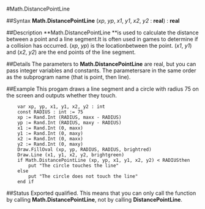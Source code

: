 
#Math.DistancePointLine

##Syntax
**Math.DistancePointLine** (*xp*, *yp*, *x1*, *y1*, *x2*, *y2* : **real**) : **real**



##Description
**Math.DistancePointLine **is used to calculate the distance between a point and a line segment.It is often used in games to determine if a collision has occurred. (*xp*, *yp*) is the locationbetween the point. (*x1*, *y1*) and (*x2*, *y2*) are the end points of the line segment.



##Details
The parameters to **Math.DistancePointLine** are real, but you can pass integer variables and constants. The parametersare in the same order as the subprogram name (that is point, then line).



##Example
This progam draws a line segment and a circle with radius 75 on the screen and outputs whether they touch.


        var xp, yp, x1, y1, x2, y2 : int
        const RADIUS : int := 75
        xp := Rand.Int (RADIUS, maxx - RADIUS)
        yp := Rand.Int (RADIUS, maxy - RADIUS)
        x1 := Rand.Int (0, maxx)
        y1 := Rand.Int (0, maxy)
        x2 := Rand.Int (0, maxx)
        y2 := Rand.Int (0, maxy)
        Draw.FillOval (xp, yp, RADIUS, RADIUS, brightred)
        Draw.Line (x1, y1, x2, y2, brightgreen)
        if Math.DistancePointLine (xp, yp, x1, y1, x2, y2) < RADIUSthen
            put "The circle touches the line"
        else
            put "The circle does not touch the line"
        end if
##Status
Exported qualified.
This means that you can only call the function by calling **Math.DistancePointLine**, not by calling **DistancePointLine**.


